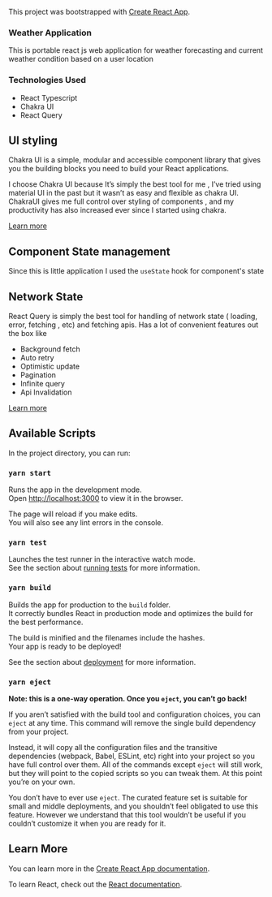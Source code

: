 This project was bootstrapped with
[Create React App](https://github.com/facebook/create-react-app).

### Weather Application

This is portable react js web application for weather forecasting and current weather condition based on a user location

### Technologies Used

- React Typescript
- Chakra UI
- React Query

## UI styling
Chakra UI is a simple, modular and accessible component library that gives you the building blocks you need to build your React applications.

I choose Chakra UI because It’s simply the best tool for me , I’ve tried using material UI in the past but it wasn’t as easy and flexible as chakra UI. ChakraUI gives me full control over styling of components , and my productivity has also increased ever since I started using chakra.

<a href="https://chakra-ui.com/">Learn more</a>

## Component State management 

Since this is little application I used the `useState` hook for component's state


## Network State 

React Query is simply the best tool for handling of network state ( loading, error, fetching , etc) and fetching apis. Has a lot of convenient features out the box like
- Background fetch
- Auto retry
- Optimistic update
- Pagination
- Infinite query
- Api Invalidation 

<a href="https://react-query.tanstack.com/">Learn more</a>




## Available Scripts

In the project directory, you can run:

### `yarn start`

Runs the app in the development mode.<br /> Open
[http://localhost:3000](http://localhost:3000) to view it in the browser.

The page will reload if you make edits.<br /> You will also see any lint errors
in the console.

### `yarn test`

Launches the test runner in the interactive watch mode.<br /> See the section
about
[running tests](https://facebook.github.io/create-react-app/docs/running-tests)
for more information.

### `yarn build`

Builds the app for production to the `build` folder.<br /> It correctly bundles
React in production mode and optimizes the build for the best performance.

The build is minified and the filenames include the hashes.<br /> Your app is
ready to be deployed!

See the section about
[deployment](https://facebook.github.io/create-react-app/docs/deployment) for
more information.

### `yarn eject`

**Note: this is a one-way operation. Once you `eject`, you can’t go back!**

If you aren’t satisfied with the build tool and configuration choices, you can
`eject` at any time. This command will remove the single build dependency from
your project.

Instead, it will copy all the configuration files and the transitive
dependencies (webpack, Babel, ESLint, etc) right into your project so you have
full control over them. All of the commands except `eject` will still work, but
they will point to the copied scripts so you can tweak them. At this point
you’re on your own.

You don’t have to ever use `eject`. The curated feature set is suitable for
small and middle deployments, and you shouldn’t feel obligated to use this
feature. However we understand that this tool wouldn’t be useful if you couldn’t
customize it when you are ready for it.

## Learn More

You can learn more in the
[Create React App documentation](https://facebook.github.io/create-react-app/docs/getting-started).

To learn React, check out the [React documentation](https://reactjs.org/).
